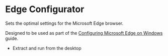 # Edge Configurator
Sets the optimal settings for the Microsoft Edge browser.

Designed to be used as part of the [Configuring Microsoft Edge on Windows](https://sysconf16.github.io/information/technology/guides/software/lists/configuring-microsoft-edge-on-windows.html) guide.

- Extract and run from the desktop